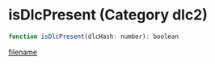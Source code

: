 # isDlcPresent (Category dlc2)

```js
function isDlcPresent(dlcHash: number): boolean
```

[filename](isDlcPresent_m.md ':include')